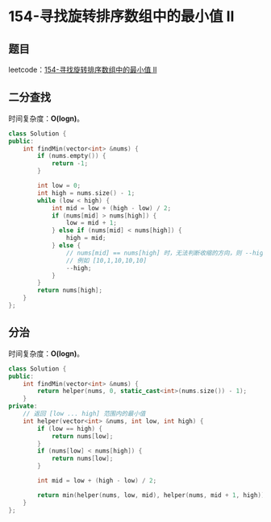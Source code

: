 # 154-寻找旋转排序数组中的最小值 II

## 题目

leetcode：[154-寻找旋转排序数组中的最小值 II](https://leetcode-cn.com/problems/find-minimum-in-rotated-sorted-array-ii/)

## 二分查找

时间复杂度：**O(logn)**。

```c++
class Solution {
public:
    int findMin(vector<int> &nums) {
        if (nums.empty()) {
            return -1;
        }

        int low = 0;
        int high = nums.size() - 1;
        while (low < high) {
            int mid = low + (high - low) / 2;
            if (nums[mid] > nums[high]) {
                low = mid + 1;
            } else if (nums[mid] < nums[high]) {
                high = mid;
            } else {
                // nums[mid] == nums[high] 时，无法判断收缩的方向，则 --high 再查找
                // 例如 [10,1,10,10,10]
                --high;
            }
        }
        return nums[high];
    }
};
```

## 分治

时间复杂度：**O(logn)**。

```c++
class Solution {
public:
    int findMin(vector<int> &nums) {
        return helper(nums, 0, static_cast<int>(nums.size()) - 1);
    }
private:
    // 返回 [low ... high] 范围内的最小值
    int helper(vector<int> &nums, int low, int high) {
        if (low == high) {
            return nums[low];
        }
        if (nums[low] < nums[high]) {
            return nums[low];
        }

        int mid = low + (high - low) / 2;

        return min(helper(nums, low, mid), helper(nums, mid + 1, high));
    }
};
```

